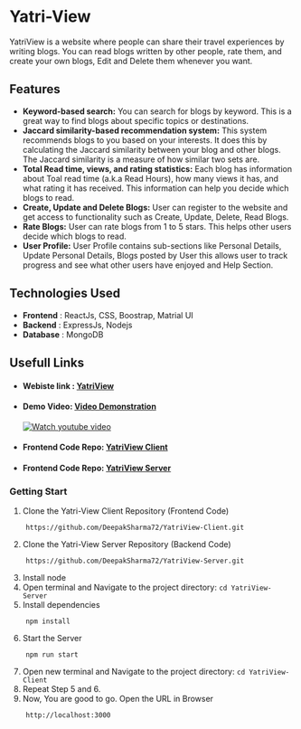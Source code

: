 # Yatri-View 
YatriView is a website where people can share their travel experiences by writing blogs. You can read blogs written by other people, rate them, and create your own blogs, Edit and Delete them whenever you want.

## Features
- __Keyword-based search:__  You can search for blogs by keyword. This is a great way to find blogs about specific topics or destinations.
- __Jaccard similarity-based recommendation system:__ This system recommends blogs to you based on your interests. It does this by calculating the Jaccard similarity between your blog and other blogs. The Jaccard similarity is a measure of how similar two sets are.
- __Total Read time, views, and rating statistics:__ Each blog has information about Toal read time (a.k.a Read Hours), how many views it has, and what rating it has received. This information can help you decide which blogs to read.
- __Create, Update and Delete Blogs:__ User can register to the website and get access to functionality such as Create, Update, Delete, Read Blogs.
- __Rate Blogs:__ User can rate blogs from 1 to 5 stars. This helps other users decide which blogs to read.
- __User Profile:__ User Profile contains sub-sections like Personal Details, Update Personal Details, Blogs posted by User this allows user to track progress and see what other users have enjoyed and Help Section.

## Technologies Used
- __Frontend__ : ReactJs, CSS, Boostrap, Matrial UI
- __Backend__  : ExpressJs, Nodejs
- __Database__ : MongoDB

## Usefull Links

- #### Webiste link : [YatriView](https://yatriview.netlify.app/)
- #### Demo Video: [Video Demonstration](https://www.youtube.com/watch?v=1qbCtU1GQ78)
  [![Watch youtube video](https://i9.ytimg.com/vi_webp/1qbCtU1GQ78/mqdefault.webp?v=64ab611d&sqp=CMDBu6UG&rs=AOn4CLCOgcffkAua-tZKd5qhPQPkKzuXTA)](https://www.youtube.com/watch?v=1qbCtU1GQ78)
- #### Frontend Code Repo: [YatriView Client](https://github.com/DeepakSharma72/YatriView-Client)
- #### Frontend Code Repo: [YatriView Server](https://github.com/DeepakSharma72/YatriView-Server)


### Getting Start
1. Clone the Yatri-View Client Repository (Frontend Code)
```
    https://github.com/DeepakSharma72/YatriView-Client.git
```
2. Clone the Yatri-View Server Repository (Backend Code)
```
    https://github.com/DeepakSharma72/YatriView-Server.git
```
3. Install node
4. Open terminal and Navigate to the project directory: `cd YatriView-Server`
5. Install dependencies
```
    npm install
```
6. Start the Server
```
    npm run start
```
7. Open new terminal and Navigate to the project directory: `cd YatriView-Client` 
8. Repeat Step 5 and 6.
9. Now, You are good to go. Open the URL in Browser
```
    http://localhost:3000
```
